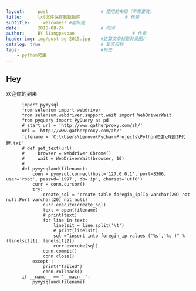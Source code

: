 ```yaml
---
layout:     post   				    # 使用的布局（不需要改）
title:      txt文件保存到数据库 				# 标题 
subtitle:     welcomes! #副标题
date:       2018-08-24 				# 时间
author:     BY liangpaopao						# 作者
header-img: img/post-bg-2015.jpg 	#这篇文章标题背景图片
catalog: true 						# 是否归档
tags:								#标签
    - python爬虫
---
```


## Hey
欢迎你的到来   
          
          
          
          
          import pymysql
          from selenium import webdriver
          from selenium.webdriver.support.wait import WebDriverWait
          from pyquery import PyQuery as pd
          # start_url = 'http://www.gatherproxy.com/zh/'
          url = 'http://www.gatherproxy.com/zh/'
          filename = 'C:\\Users\Lenovo\PycharmProjects\Python爬虫\外国IP代理.txt'
          # def get_text(url):
          #     browser = webdriver.Chrome()
          #     wait = WebDriverWait(browser, 10)
          #
          def pymysqland(filename):
              conn = pymysql.connect(host='127.0.0.1', port=3306, user='root', passwd='1997', db='ip', charset='utf8')
              curr = conn.cursor()
              try:
                  create_sql = 'create table foregin_ip(Ip varchar(20) not null,Port varchar(20) not null)'
                  curr.execute(create_sql)
                  text = open(filename)
                  # print(text)
                  for line in text:
                      linelsit = line.split('\t')
                      # print(linelsit)
                      sql ="insert into foregin_ip values ('%s','%s')" % (linelsit[1], linelsit[2])
                      curr.execute(sql)
                  conn.commit()
                  conn.close()
              except :
                  print("failed")
                  conn.rollback()
          if __name__ == '__main__':
              pymysqland(filename)

